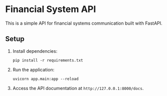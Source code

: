 # Financial System API

This is a simple API for financial systems communication built with FastAPI.

## Setup

1. Install dependencies:
   ```
   pip install -r requirements.txt
   ```

2. Run the application:
   ```
   uvicorn app.main:app --reload
   ```

3. Access the API documentation at `http://127.0.0.1:8000/docs`.
